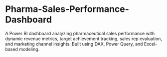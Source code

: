 # Pharma-Sales-Performance-Dashboard
A Power BI dashboard analyzing pharmaceutical sales performance with dynamic revenue metrics, target achievement tracking, sales rep evaluation, and marketing channel insights. Built using DAX, Power Query, and Excel-based modeling.
